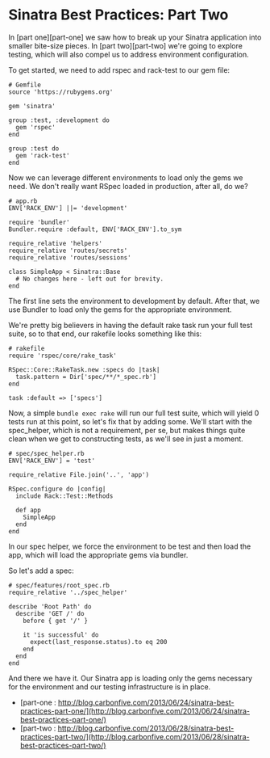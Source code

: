 Sinatra Best Practices: Part Two
================================

In [part one][part-one] we saw how to break up your Sinatra application into
smaller bite-size pieces. In [part two][part-two] we're going to explore testing, which will also
compel us to address environment configuration.

To get started, we need to add rspec and rack-test to our gem file:


    # Gemfile
    source 'https://rubygems.org'

    gem 'sinatra'

    group :test, :development do
      gem 'rspec'
    end

    group :test do
      gem 'rack-test'
    end


Now we can leverage different environments to load only the gems we need.
We don't really want RSpec loaded in production, after all, do we?


    # app.rb
    ENV['RACK_ENV'] ||= 'development'

    require 'bundler'
    Bundler.require :default, ENV['RACK_ENV'].to_sym

    require_relative 'helpers'
    require_relative 'routes/secrets'
    require_relative 'routes/sessions'

    class SimpleApp < Sinatra::Base
      # No changes here - left out for brevity.
    end


The first line sets the environment to development by default. After that, we
use Bundler to load only the gems for the appropriate environment.

We're pretty big believers in having the default rake task run your full test
suite, so to that end, our rakefile looks something like this:


    # rakefile
    require 'rspec/core/rake_task'

    RSpec::Core::RakeTask.new :specs do |task|
      task.pattern = Dir['spec/**/*_spec.rb']
    end

    task :default => ['specs']


Now, a simple `bundle exec rake` will run our full test suite, which will yield
0 tests run at this point, so let's fix that by adding some. We'll start with
the spec_helper, which is not a requirement, per se, but makes things
quite clean when we get to constructing tests, as we'll see in just a moment.


    # spec/spec_helper.rb
    ENV['RACK_ENV'] = 'test'

    require_relative File.join('..', 'app')

    RSpec.configure do |config|
      include Rack::Test::Methods

      def app
        SimpleApp
      end
    end


In our spec helper, we force the environment to be test and then load the app,
which will load the appropriate gems via bundler.

So let's add a spec:


    # spec/features/root_spec.rb
    require_relative '../spec_helper'

    describe 'Root Path' do
      describe 'GET /' do
        before { get '/' }

        it 'is successful' do
          expect(last_response.status).to eq 200
        end
      end
    end


And there we have it. Our Sinatra app is loading only the gems necessary for
the environment and our testing infrastructure is in place.

* [part-one : http://blog.carbonfive.com/2013/06/24/sinatra-best-practices-part-one/](http://blog.carbonfive.com/2013/06/24/sinatra-best-practices-part-one/)
* [part-two : http://blog.carbonfive.com/2013/06/28/sinatra-best-practices-part-two/](http://blog.carbonfive.com/2013/06/28/sinatra-best-practices-part-two/)
